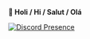 **🐝 Holi / Hi / Salut / Olá**

[![Discord Presence](https://lanyard.cnrad.dev/api/480176818297503744)](https://discord.com/users/480176818297503744)

